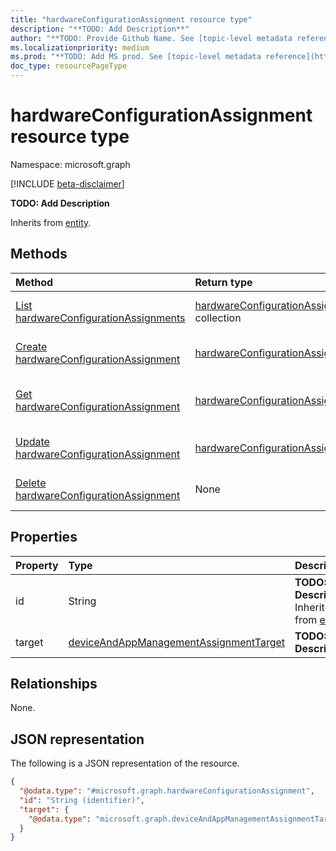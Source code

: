 ```yaml
---
title: "hardwareConfigurationAssignment resource type"
description: "**TODO: Add Description**"
author: "**TODO: Provide Github Name. See [topic-level metadata reference](https://msgo.azurewebsites.net/add/document/guidelines/metadata.html#topic-level-metadata)**"
ms.localizationpriority: medium
ms.prod: "**TODO: Add MS prod. See [topic-level metadata reference](https://msgo.azurewebsites.net/add/document/guidelines/metadata.html#topic-level-metadata)**"
doc_type: resourcePageType
---
```


# hardwareConfigurationAssignment resource type

Namespace: microsoft.graph

[!INCLUDE [beta-disclaimer](../../includes/beta-disclaimer.md)]

**TODO: Add Description**


Inherits from [entity](../resources/entity.md).

## Methods
|Method|Return type|Description|
|:---|:---|:---|
|[List hardwareConfigurationAssignments](../api/intune-hardwareconfigurationassignment-list.md)|[hardwareConfigurationAssignment](../resources/intune-hardwareconfigurationassignment.md) collection|Get a list of the [hardwareConfigurationAssignment](../resources/intune-hardwareconfigurationassignment.md) objects and their properties.|
|[Create hardwareConfigurationAssignment](../api/hardwareconfiguration-post-assignments.md)|[hardwareConfigurationAssignment](../resources/intune-hardwareconfigurationassignment.md)|Create a new [hardwareConfigurationAssignment](../resources/intune-hardwareconfigurationassignment.md) object.|
|[Get hardwareConfigurationAssignment](../api/intune-hardwareconfigurationassignment-get.md)|[hardwareConfigurationAssignment](../resources/intune-hardwareconfigurationassignment.md)|Read the properties and relationships of a [hardwareConfigurationAssignment](../resources/intune-hardwareconfigurationassignment.md) object.|
|[Update hardwareConfigurationAssignment](../api/intune-hardwareconfigurationassignment-update.md)|[hardwareConfigurationAssignment](../resources/intune-hardwareconfigurationassignment.md)|Update the properties of a [hardwareConfigurationAssignment](../resources/intune-hardwareconfigurationassignment.md) object.|
|[Delete hardwareConfigurationAssignment](../api/intune-hardwareconfigurationassignment-delete.md)|None|Deletes a [hardwareConfigurationAssignment](../resources/intune-hardwareconfigurationassignment.md) object.|

## Properties
|Property|Type|Description|
|:---|:---|:---|
|id|String|**TODO: Add Description** Inherited from [entity](../resources/entity.md).|
|target|[deviceAndAppManagementAssignmentTarget](../resources/intune-deviceandappmanagementassignmenttarget.md)|**TODO: Add Description**|

## Relationships
None.

## JSON representation
The following is a JSON representation of the resource.
<!-- {
  "blockType": "resource",
  "keyProperty": "id",
  "@odata.type": "microsoft.graph.hardwareConfigurationAssignment",
  "baseType": "microsoft.graph.entity",
  "openType": false
}
-->
``` json
{
  "@odata.type": "#microsoft.graph.hardwareConfigurationAssignment",
  "id": "String (identifier)",
  "target": {
    "@odata.type": "microsoft.graph.deviceAndAppManagementAssignmentTarget"
  }
}
```

